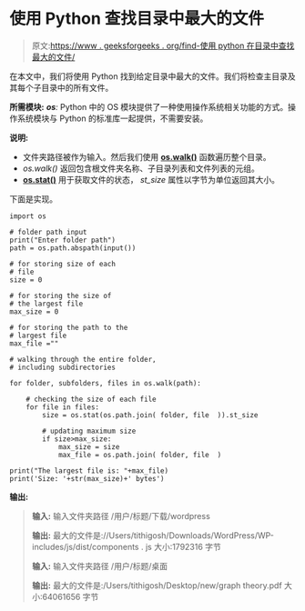 # 使用 Python 查找目录中最大的文件

> 原文:[https://www . geeksforgeeks . org/find-使用 python 在目录中查找最大的文件/](https://www.geeksforgeeks.org/finding-the-largest-file-in-a-directory-using-python/)

在本文中，我们将使用 Python 找到给定目录中最大的文件。我们将检查主目录及其每个子目录中的所有文件。

**所需模块:**
***os**:*
Python 中的 OS 模块提供了一种使用操作系统相关功能的方式。操作系统模块与 Python 的标准库一起提供，不需要安装。

**说明:**

*   文件夹路径被作为输入。然后我们使用 **[os.walk()](https://www.geeksforgeeks.org/os-walk-python/)** 函数遍历整个目录。
*   *os.walk()* 返回包含根文件夹名称、子目录列表和文件列表的元组。
*   **[os.stat()](https://www.geeksforgeeks.org/python-os-stat-method/)** 用于获取文件的状态， *st_size* 属性以字节为单位返回其大小。

下面是实现。

```
import os

# folder path input
print("Enter folder path")
path = os.path.abspath(input())

# for storing size of each 
# file
size = 0

# for storing the size of 
# the largest file
max_size = 0

# for storing the path to the 
# largest file
max_file =""

# walking through the entire folder,
# including subdirectories

for folder, subfolders, files in os.walk(path):

    # checking the size of each file
    for file in files:
        size = os.stat(os.path.join( folder, file  )).st_size

        # updating maximum size
        if size>max_size:
            max_size = size
            max_file = os.path.join( folder, file  )

print("The largest file is: "+max_file)
print('Size: '+str(max_size)+' bytes')
```

**输出:**

> **输入:**
> 输入文件夹路径
> /用户/标题/下载/wordpress
> 
> **输出:**
> 最大的文件是://Users/tithigosh/Downloads/WordPress/WP-includes/js/dist/components . js
> 大小:1792316 字节
> 
> **输入:**
> 输入文件夹路径
> /用户/标题/桌面
> 
> **输出:**
> 最大的文件是:/Users/tithigosh/Desktop/new/graph theory.pdf
> 大小:64061656 字节